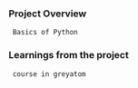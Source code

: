 ### Project Overview

     Basics of Python


### Learnings from the project

     course in greyatom


